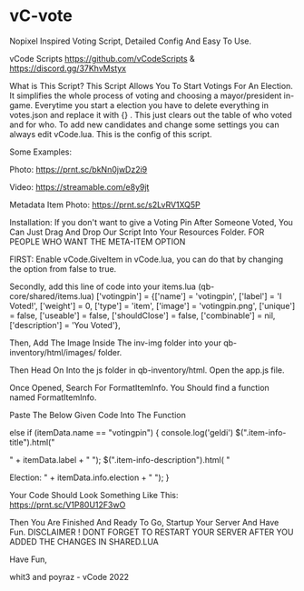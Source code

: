 # vC-vote
Nopixel Inspired Voting Script, Detailed Config And Easy To Use. 

vCode Scripts https://github.com/vCodeScripts & https://discord.gg/37KhvMstyx

What is This Script? This Script Allows You To Start Votings For An Election. It simplifies the whole process of voting and choosing a mayor/president in-game. Everytime you start a election you have to delete everything in votes.json and replace it with {} . This just clears out the table of who voted and for who. To add new candidates and change some settings you can always edit vCode.lua. This is the config of this script.

Some Examples:

Photo: https://prnt.sc/bkNn0jwDz2i9

Video: https://streamable.com/e8y9jt

Metadata Item Photo: https://prnt.sc/s2LvRV1XQ5P

Installation: If you don't want to give a Voting Pin After Someone Voted, You Can Just Drag And Drop Our Script Into Your Resources Folder.
FOR PEOPLE WHO WANT THE META-ITEM OPTION

FIRST: Enable vCode.GiveItem in vCode.lua, you can do that by changing the option from false to true.

Secondly, add this line of code into your items.lua (qb-core/shared/items.lua) ['votingpin'] = {['name'] = 'votingpin', ['label'] = 'I Voted!', ['weight'] = 0, ['type'] = 'item', ['image'] = 'votingpin.png', ['unique'] = false, ['useable'] = false, ['shouldClose'] = false, ['combinable'] = nil, ['description'] = 'You Voted'},

Then, Add The Image Inside The inv-img folder into your qb-inventory/html/images/ folder.

Then Head On Into the js folder in qb-inventory/html. Open the app.js file.

Once Opened, Search For FormatItemInfo. You Should find a function named FormatItemInfo.

Paste The Below Given Code Into The Function

else if (itemData.name == "votingpin") { console.log('geldi') $(".item-info-title").html("

" + itemData.label + "
"); $(".item-info-description").html( "

Election: " + itemData.info.election + "
"); }

Your Code Should Look Something Like This: https://prnt.sc/V1P80U12F3wO

Then You Are Finished And Ready To Go, Startup Your Server And Have Fun.
DISCLAIMER ! DONT FORGET TO RESTART YOUR SERVER AFTER YOU ADDED THE CHANGES IN SHARED.LUA

Have Fun,

whit3 and poyraz - vCode 2022
